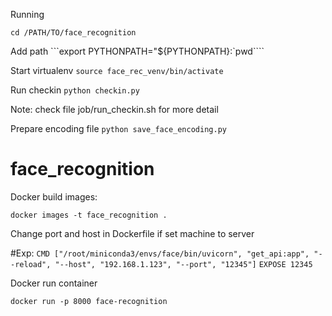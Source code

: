 Running 

```cd /PATH/TO/face_recognition```

Add path 
```export PYTHONPATH="${PYTHONPATH}:`pwd````

Start virtualenv
```source face_rec_venv/bin/activate```

Run checkin
```python checkin.py```

Note: check file job/run_checkin.sh for more detail

Prepare encoding file
```python save_face_encoding.py```
# face_recognition

Docker build images:

  ```docker images -t face_recognition .```

Change port and host in Dockerfile if set machine to server 

#Exp: 
```CMD ["/root/miniconda3/envs/face/bin/uvicorn", "get_api:app", "--reload", "--host", "192.168.1.123", "--port", "12345"]```
```EXPOSE 12345```

Docker run container

```docker run -p 8000 face-recognition```
